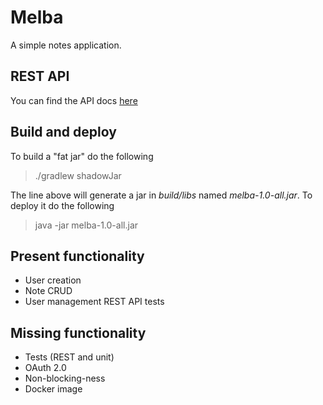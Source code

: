# Melba

A simple notes application.

## REST API
You can find the API docs [here](https://documenter.getpostman.com/view/749450/SVfRtnrL?version=latest)

## Build and deploy

To build a "fat jar" do the following
> ./gradlew shadowJar

The line above will generate a jar in _build/libs_ named _melba-1.0-all.jar_. To deploy it do the following
> java -jar melba-1.0-all.jar

## Present functionality

* User creation
* Note CRUD
* User management REST API tests 

## Missing functionality

* Tests (REST and unit)
* OAuth 2.0
* Non-blocking-ness
* Docker image
